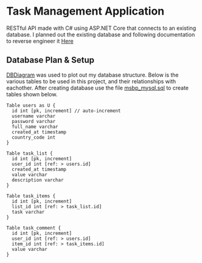 # Task Management Application
RESTful API made with C# using ASP.NET Core that connects to an existing database. I planned out the existing database and following documentation to reverse engineer it [Here](https://docs.microsoft.com/en-us/ef/core/managing-schemas/scaffolding?tabs=dotnet-core-cli)

## Database Plan & Setup
[DBDiagram](https://dbdiagram.io) was used to plot out my database structure. Below is the various tables to be used in this project, and their relationships with eachother.
After creating database use the file [msbp_mysql.sql](./msbp_mysql.sql) to create tables shown below. 

```
Table users as U {
  id int [pk, increment] // auto-increment
  username varchar
  password varchar
  full_name varchar
  created_at timestamp
  country_code int
}

Table task_list {
  id int [pk, increment]
  user_id int [ref: > users.id]
  created_at timestamp
  value varchar
  description varchar
}

Table task_items {
  id int [pk, increment]
  list_id int [ref: > task_list.id]
  task varchar
}

Table task_comment {
  id int [pk, increment]
  user_id int [ref: > users.id]
  item_id int [ref: > task_items.id]
  value varchar
}
```

